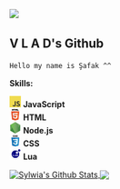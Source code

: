 ![](https://cdn.discordapp.com/attachments/769531308769804318/812630322599559198/github2.png)


## V L A D's Github

```css
Hello my name is Şafak ^^
```
 
**Skills:**  

<code><img height="20" src="https://raw.githubusercontent.com/github/explore/80688e429a7d4ef2fca1e82350fe8e3517d3494d/topics/javascript/javascript.png"></code> **JavaScript**<br> 
<code><img height="20" src="https://raw.githubusercontent.com/github/explore/5c058a388828bb5fde0bcafd4bc867b5bb3f26f3/topics/html/html.png"></code> **HTML** <br>
<code><img height="20" src="https://raw.githubusercontent.com/github/explore/80688e429a7d4ef2fca1e82350fe8e3517d3494d/topics/nodejs/nodejs.png"></code> **Node.js** <br>
<code><img height="20" src="https://raw.githubusercontent.com/github/explore/80688e429a7d4ef2fca1e82350fe8e3517d3494d/topics/css/css.png"></code> **CSS**<br>
<code><img height="20" src="https://raw.githubusercontent.com/github/explore/80688e429a7d4ef2fca1e82350fe8e3517d3494d/topics/lua/lua.png"></code> **Lua**<br>


<a href="https://github.com/JustVDeveloper">
  <img align="center" src="https://github-readme-stats.anuraghazra1.vercel.app/api?username=JustVDeveloper&show_icons=true&include_all_commits=true&theme=material-palenight" alt="Sylwia's Github Stats" />
</a>
<a href="https://instagram.com/justsayvlad/">
  <!-- Change the `github-readme-stats.anuraghazra1.vercel.app` to `github-readme-stats.vercel.app`  -->
  <img align="center" src="https://github-readme-stats.anuraghazra1.vercel.app/api/top-langs/?username=JustVDeveloper&layout=compact&theme=material-palenight" />
</a> 

